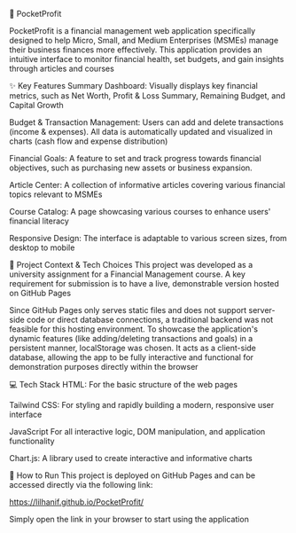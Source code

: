 💼 PocketProfit

PocketProfit is a financial management web application specifically designed to help Micro, Small, and Medium Enterprises (MSMEs) manage their business finances more effectively. This application provides an intuitive interface to monitor financial health, set budgets, and gain insights through articles and courses

✨ Key Features
Summary Dashboard: Visually displays key financial metrics, such as Net Worth, Profit & Loss Summary, Remaining Budget, and Capital Growth

Budget & Transaction Management: Users can add and delete transactions (income & expenses). All data is automatically updated and visualized in charts (cash flow and expense distribution)

Financial Goals: A feature to set and track progress towards financial objectives, such as purchasing new assets or business expansion.

Article Center: A collection of informative articles covering various financial topics relevant to MSMEs

Course Catalog: A page showcasing various courses to enhance users' financial literacy

Responsive Design: The interface is adaptable to various screen sizes, from desktop to mobile

📝 Project Context & Tech Choices
This project was developed as a university assignment for a Financial Management course. A key requirement for submission is to have a live, demonstrable version hosted on GitHub Pages

Since GitHub Pages only serves static files and does not support server-side code or direct database connections, a traditional backend was not feasible for this hosting environment. To showcase the application's dynamic features (like adding/deleting transactions and goals) in a persistent manner, localStorage was chosen. It acts as a client-side database, allowing the app to be fully interactive and functional for demonstration purposes directly within the browser

💻 Tech Stack
HTML: For the basic structure of the web pages

Tailwind CSS: For styling and rapidly building a modern, responsive user interface

JavaScript  For all interactive logic, DOM manipulation, and application functionality

Chart.js: A library used to create interactive and informative charts


🚀 How to Run
This project is deployed on GitHub Pages and can be accessed directly via the following link:

https://lilhanif.github.io/PocketProfit/

Simply open the link in your browser to start using the application

